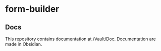 # form-builder

## Docs

This repository contains documentation at /Vault/Doc.
Documentation are made in Obsidian.
